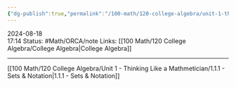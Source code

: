 ```yaml
---
{"dg-publish":true,"permalink":"/100-math/120-college-algebra/unit-1-thinking-like-a-mathmetician/1-1-2-interval-notation/","updated":"2024-08-18T17:15:56.113-05:00"}
---
```


2024-08-18  
17:14
Status: #Math/ORCA/note
Links: [[100 Math/120 College Algebra/College Algebra\|College Algebra]]










---
[[100 Math/120 College Algebra/Unit 1 - Thinking Like a Mathmetician/1.1.1 - Sets & Notation\|1.1.1 - Sets & Notation]]